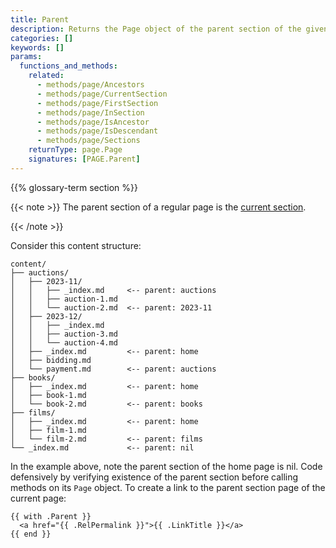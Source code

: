 ```yaml
---
title: Parent
description: Returns the Page object of the parent section of the given page.
categories: []
keywords: []
params:
  functions_and_methods:
    related:
      - methods/page/Ancestors
      - methods/page/CurrentSection
      - methods/page/FirstSection
      - methods/page/InSection
      - methods/page/IsAncestor
      - methods/page/IsDescendant
      - methods/page/Sections
    returnType: page.Page
    signatures: [PAGE.Parent]
---
```


{{% glossary-term section %}}

{{< note >}}
The parent section of a regular page is the [current section].

[current section]: /methods/page/currentsection/
{{< /note >}}

Consider this content structure:

```text
content/
├── auctions/
│   ├── 2023-11/
│   │   ├── _index.md     <-- parent: auctions
│   │   ├── auction-1.md
│   │   └── auction-2.md  <-- parent: 2023-11
│   ├── 2023-12/
│   │   ├── _index.md     
│   │   ├── auction-3.md
│   │   └── auction-4.md
│   ├── _index.md         <-- parent: home
│   ├── bidding.md
│   └── payment.md        <-- parent: auctions
├── books/
│   ├── _index.md         <-- parent: home
│   ├── book-1.md
│   └── book-2.md         <-- parent: books
├── films/
│   ├── _index.md         <-- parent: home 
│   ├── film-1.md
│   └── film-2.md         <-- parent: films
└── _index.md             <-- parent: nil
```

In the example above, note the parent section of the home page is nil. Code defensively by verifying existence of the parent section before calling methods on its `Page` object. To create a link to the parent section page of the current page:

```go-html-template
{{ with .Parent }}
  <a href="{{ .RelPermalink }}">{{ .LinkTitle }}</a>
{{ end }}
```
